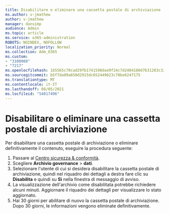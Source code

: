 ```yaml
---
title: Disabilitare o eliminare una cassetta postale di archiviazione
ms.author: v-jmathew
author: v-jmathew
manager: dansimp
audience: Admin
ms.topic: article
ms.service: o365-administration
ROBOTS: NOINDEX, NOFOLLOW
localization_priority: Normal
ms.collection: Adm_O365
ms.custom:
- "3100008"
- "7217"
ms.openlocfilehash: 1b5565c70cad29fb1741598dae9f24c7d2484180d7b31283c32894fa3c16139d
ms.sourcegitcommit: b5f7da89a650d2915dc652449623c78be6247175
ms.translationtype: MT
ms.contentlocale: it-IT
ms.lasthandoff: 08/05/2021
ms.locfileid: "54017496"
---
```

# <a name="disable-or-delete-an-archive-mailbox"></a>Disabilitare o eliminare una cassetta postale di archiviazione

Per disabilitare una cassetta postale di archiviazione o eliminare definitivamente il contenuto, eseguire la procedura seguente:

1. Passare al [Centro sicurezza & conformità]( https://go.microsoft.com/fwlink/p/?linkid=2077143).
2. Scegliere **Archivio governance**  >  **dati**.
3. Selezionare l'utente di cui si desidera disabilitare la cassetta postale di archiviazione, quindi nel riquadro dei dettagli a destra fare clic su **Disabilita** e quindi su **Sì** nella finestra di messaggio di avviso.
4. La visualizzazione dell'archivio come disabilitata potrebbe richiedere alcuni minuti. Aggiornare il riquadro dei dettagli per visualizzare lo stato aggiornato.
5. Hai 30 giorni per abilitare di nuovo la cassetta postale di archiviazione. Dopo 30 giorni, le informazioni vengono eliminate definitivamente.
